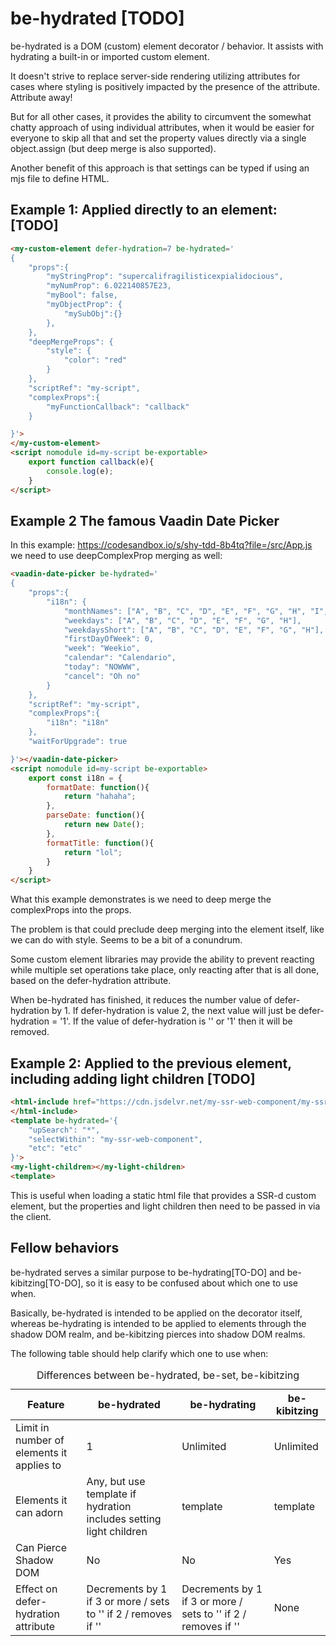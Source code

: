 # be-hydrated [TODO]

be-hydrated is a DOM (custom) element decorator / behavior.   It assists with hydrating a built-in or imported custom element.  

It doesn't strive to replace server-side rendering utilizing attributes for cases where styling is positively impacted by the presence of the attribute.  Attribute away!

But for all other cases, it provides the ability to circumvent the somewhat chatty approach of using individual attributes, when it would be easier for everyone to skip all that and set the property values directly via a single object.assign (but deep merge is also supported).

Another benefit of this approach is that settings can be typed if using an mjs file to define HTML.

## Example 1:  Applied directly to an element: [TODO]

```html
<my-custom-element defer-hydration=7 be-hydrated='
{
    "props":{    
        "myStringProp": "supercalifragilisticexpialidocious",
        "myNumProp": 6.022140857E23,
        "myBool": false,
        "myObjectProp": {
            "mySubObj":{}
        },
    },
    "deepMergeProps": {
        "style": {
            "color": "red"
        }
    },
    "scriptRef": "my-script",
    "complexProps":{
        "myFunctionCallback": "callback"
    }

}'>
</my-custom-element>
<script nomodule id=my-script be-exportable>
    export function callback(e){
        console.log(e);
    }
</script>
```

## Example 2 The famous Vaadin Date Picker

In this example:  https://codesandbox.io/s/shy-tdd-8b4tq?file=/src/App.js we need to use deepComplexProp merging as well:

```html
<vaadin-date-picker be-hydrated='
{
    "props":{    
        "i18n": {
            "monthNames": ["A", "B", "C", "D", "E", "F", "G", "H", "I", "J", "K", "L"],
            "weekdays": ["A", "B", "C", "D", "E", "F", "G", "H"],
            "weekdaysShort": ["A", "B", "C", "D", "E", "F", "G", "H"],
            "firstDayOfWeek": 0,
            "week": "Weekio",
            "calendar": "Calendario",
            "today": "NOWWW",
            "cancel": "Oh no"
        }
    },
    "scriptRef": "my-script",
    "complexProps":{
        "i18n": "i18n"
    },
    "waitForUpgrade": true

}'></vaadin-date-picker>
<script nomodule id=my-script be-exportable>
    export const i18n = {
        formatDate: function(){
            return "hahaha";
        },
        parseDate: function(){
            return new Date();
        },
        formatTitle: function(){
            return "lol";
        }
    }
</script>
```

What this example demonstrates is we need to deep merge the complexProps into the props.

The problem is that could preclude deep merging into the element itself, like we can do with style.  Seems to be a bit of a conundrum.

Some custom element libraries may provide the ability to prevent reacting while multiple set operations take place, only reacting after that is all done, based on the defer-hydration attribute.

When be-hydrated has finished, it reduces the number value of defer-hydration by 1.  If defer-hydration is value 2, the next value will just be defer-hydration = '1'.  If the value of defer-hydration is '' or '1' then it will be removed.


## Example 2:  Applied to the previous element, including adding light children [TODO]

```html
<html-include href="https://cdn.jsdelvr.net/my-ssr-web-component/my-ssr-web-component.html">
</html-include>
<template be-hydrated='{
    "upSearch": "*",
    "selectWithin": "my-ssr-web-component",
    "etc": "etc"
}'>
<my-light-children></my-light-children>
<template>
```

This is useful when loading a static html file that provides a SSR-d custom element, but the properties and light children then need to be passed in via the client.

## Fellow behaviors

be-hydrated serves a similar purpose to be-hydrating[TO-DO] and be-kibitzing[TO-DO], so it is easy to be confused about which one to use when. 

Basically, be-hydrated is intended to be applied on the decorator itself, whereas be-hydrating is intended to be applied to elements through the shadow DOM realm, and be-kibitzing pierces into shadow DOM realms.

The following table should help clarify which one to use when:

<table>
   <caption>Differences between be-hydrated, be-set, be-kibitzing</caption>
   <thead>
    <th>Feature</th>
    <th>be-hydrated</th>
    <th>be-hydrating</th>
    <th>be-kibitzing</th>
   </thead>
   <tr>
    <td>Limit in number of elements it applies to</td>
    <td>1</td>
    <td>Unlimited</td>
    <td>Unlimited</td>
   <tr>
    <td>Elements it can adorn</td>
    <td>Any, but use template if hydration includes setting light children</td>
    <td>template</td>
    <td>template</td>
   </tr>
   <tr>
    <td>Can Pierce Shadow DOM</td>
    <td>No</td>
    <td>No</td>
    <td>Yes</td>
   </tr>
   <tr>
    <td>Effect on defer-hydration attribute</td>
    <td>Decrements by 1 if 3 or more / sets to '' if 2 / removes if ''</td>
    <td>Decrements by 1 if 3 or more / sets to '' if 2 / removes if ''</td>
    <td>None</td>
</table>



